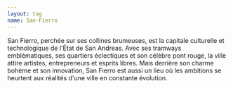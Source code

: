 ```yaml
---
layout: tag
name: San-Fierro
---
```

San Fierro, perchée sur ses collines brumeuses, est la capitale culturelle et technologique de l'État de San Andreas. Avec ses tramways emblématiques, ses quartiers éclectiques et son célèbre pont rouge, la ville attire artistes, entrepreneurs et esprits libres. Mais derrière son charme bohème et son innovation, San Fierro est aussi un lieu où les ambitions se heurtent aux réalités d'une ville en constante évolution.